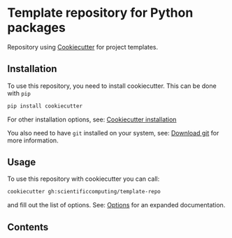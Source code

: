 # Template repository for Python packages

Repository using [Cookiecutter](https://cookiecutter.readthedocs.io/en/stable/README.html) for project templates.

## Installation
To use this repository, you need to install cookiecutter. This can be done with `pip`
```bash
pip install cookiecutter
```
For other installation options, see: [Cookiecutter installation](https://cookiecutter.readthedocs.io/en/stable/installation.html)

You also need to have `git` installed on your system, see:
[Download git](https://git-scm.com/downloads) for more information.

## Usage
To use this repository with cookiecutter you can call:
```bash
cookiecutter gh:scientificcomputing/template-repo
```
and fill out the list of options.
See: [Options](./options) for an expanded documentation.

## Contents
```{tableofcontents}
```